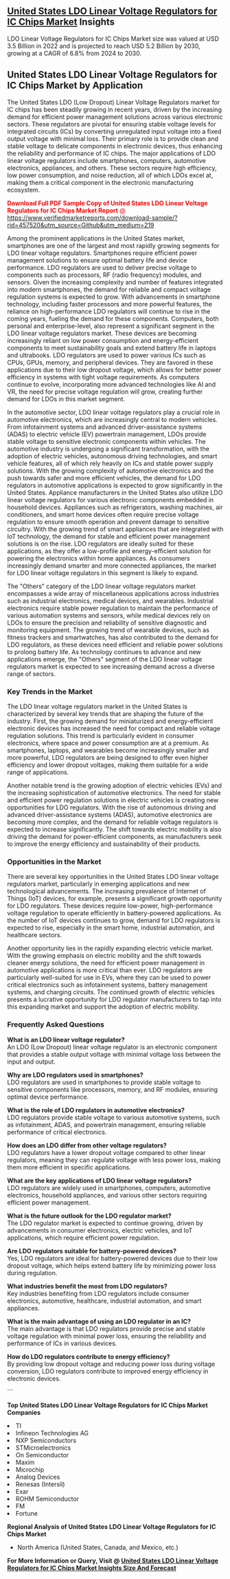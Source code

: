 <h2><a href="https://www.verifiedmarketreports.com/download-sample/?rid=457520&amp;utm_source=Github&amp;utm_medium=219" target="_blank">United States LDO Linear Voltage Regulators for IC Chips Market</a> Insights</h2><p>LDO Linear Voltage Regulators for IC Chips Market size was valued at USD 3.5 Billion in 2022 and is projected to reach USD 5.2 Billion by 2030, growing at a CAGR of 6.8% from 2024 to 2030.</p><p> <h2>United States LDO Linear Voltage Regulators for IC Chips Market by Application</h2> <p>The United States LDO (Low Dropout) Linear Voltage Regulators market for IC chips has been steadily growing in recent years, driven by the increasing demand for efficient power management solutions across various electronic sectors. These regulators are pivotal for ensuring stable voltage levels for integrated circuits (ICs) by converting unregulated input voltage into a fixed output voltage with minimal loss. Their primary role is to provide clean and stable voltage to delicate components in electronic devices, thus enhancing the reliability and performance of IC chips. The major applications of LDO linear voltage regulators include smartphones, computers, automotive electronics, appliances, and others. These sectors require high efficiency, low power consumption, and noise reduction, all of which LDOs excel at, making them a critical component in the electronic manufacturing ecosystem. <p><span class=""><span style="color: #ff0000;"><strong>Download Full PDF Sample Copy of United States LDO Linear Voltage Regulators for IC Chips Market Report</strong> @ </span><a href="https://www.verifiedmarketreports.com/download-sample/?rid=457520&amp;utm_source=Github&amp;utm_medium=219" target="_blank">https://www.verifiedmarketreports.com/download-sample/?rid=457520&amp;utm_source=Github&amp;utm_medium=219</a></span></p></p> <p>Among the prominent applications in the United States market, smartphones are one of the largest and most rapidly growing segments for LDO linear voltage regulators. Smartphones require efficient power management solutions to ensure optimal battery life and device performance. LDO regulators are used to deliver precise voltage to components such as processors, RF (radio frequency) modules, and sensors. Given the increasing complexity and number of features integrated into modern smartphones, the demand for reliable and compact voltage regulation systems is expected to grow. With advancements in smartphone technology, including faster processors and more powerful features, the reliance on high-performance LDO regulators will continue to rise in the coming years, fueling the demand for these components. Computers, both personal and enterprise-level, also represent a significant segment in the LDO linear voltage regulators market. These devices are becoming increasingly reliant on low power consumption and energy-efficient components to meet sustainability goals and extend battery life in laptops and ultrabooks. LDO regulators are used to power various ICs such as CPUs, GPUs, memory, and peripheral devices. They are favored in these applications due to their low dropout voltage, which allows for better power efficiency in systems with tight voltage requirements. As computers continue to evolve, incorporating more advanced technologies like AI and VR, the need for precise voltage regulation will grow, creating further demand for LDOs in this market segment. <p>In the automotive sector, LDO linear voltage regulators play a crucial role in automotive electronics, which are increasingly central to modern vehicles. From infotainment systems and advanced driver-assistance systems (ADAS) to electric vehicle (EV) powertrain management, LDOs provide stable voltage to sensitive electronic components within vehicles. The automotive industry is undergoing a significant transformation, with the adoption of electric vehicles, autonomous driving technologies, and smart vehicle features, all of which rely heavily on ICs and stable power supply solutions. With the growing complexity of automotive electronics and the push towards safer and more efficient vehicles, the demand for LDO regulators in automotive applications is expected to grow significantly in the United States. Appliance manufacturers in the United States also utilize LDO linear voltage regulators for various electronic components embedded in household devices. Appliances such as refrigerators, washing machines, air conditioners, and smart home devices often require precise voltage regulation to ensure smooth operation and prevent damage to sensitive circuitry. With the growing trend of smart appliances that are integrated with IoT technology, the demand for stable and efficient power management solutions is on the rise. LDO regulators are ideally suited for these applications, as they offer a low-profile and energy-efficient solution for powering the electronics within home appliances. As consumers increasingly demand smarter and more connected appliances, the market for LDO linear voltage regulators in this segment is likely to expand. <p>The "Others" category of the LDO linear voltage regulators market encompasses a wide array of miscellaneous applications across industries such as industrial electronics, medical devices, and wearables. Industrial electronics require stable power regulation to maintain the performance of various automation systems and sensors, while medical devices rely on LDOs to ensure the precision and reliability of sensitive diagnostic and monitoring equipment. The growing trend of wearable devices, such as fitness trackers and smartwatches, has also contributed to the demand for LDO regulators, as these devices need efficient and reliable power solutions to prolong battery life. As technology continues to advance and new applications emerge, the "Others" segment of the LDO linear voltage regulators market is expected to see increasing demand across a diverse range of sectors. <h3>Key Trends in the Market</h3> <p>The LDO linear voltage regulators market in the United States is characterized by several key trends that are shaping the future of the industry. First, the growing demand for miniaturized and energy-efficient electronic devices has increased the need for compact and reliable voltage regulation solutions. This trend is particularly evident in consumer electronics, where space and power consumption are at a premium. As smartphones, laptops, and wearables become increasingly smaller and more powerful, LDO regulators are being designed to offer even higher efficiency and lower dropout voltages, making them suitable for a wide range of applications.</p> <p>Another notable trend is the growing adoption of electric vehicles (EVs) and the increasing sophistication of automotive electronics. The need for stable and efficient power regulation solutions in electric vehicles is creating new opportunities for LDO regulators. With the rise of autonomous driving and advanced driver-assistance systems (ADAS), automotive electronics are becoming more complex, and the demand for reliable voltage regulators is expected to increase significantly. The shift towards electric mobility is also driving the demand for power-efficient components, as manufacturers seek to improve the energy efficiency and sustainability of their products.</p> <h3>Opportunities in the Market</h3> <p>There are several key opportunities in the United States LDO linear voltage regulators market, particularly in emerging applications and new technological advancements. The increasing prevalence of Internet of Things (IoT) devices, for example, presents a significant growth opportunity for LDO regulators. These devices require low-power, high-performance voltage regulation to operate efficiently in battery-powered applications. As the number of IoT devices continues to grow, demand for LDO regulators is expected to rise, especially in the smart home, industrial automation, and healthcare sectors.</p> <p>Another opportunity lies in the rapidly expanding electric vehicle market. With the growing emphasis on electric mobility and the shift towards cleaner energy solutions, the need for efficient power management in automotive applications is more critical than ever. LDO regulators are particularly well-suited for use in EVs, where they can be used to power critical electronics such as infotainment systems, battery management systems, and charging circuits. The continued growth of electric vehicles presents a lucrative opportunity for LDO regulator manufacturers to tap into this expanding market and support the adoption of electric mobility.</p> <h3>Frequently Asked Questions</h3> <p><strong>What is an LDO linear voltage regulator?</strong><br> An LDO (Low Dropout) linear voltage regulator is an electronic component that provides a stable output voltage with minimal voltage loss between the input and output.</p> <p><strong>Why are LDO regulators used in smartphones?</strong><br> LDO regulators are used in smartphones to provide stable voltage to sensitive components like processors, memory, and RF modules, ensuring optimal device performance.</p> <p><strong>What is the role of LDO regulators in automotive electronics?</strong><br> LDO regulators provide stable voltage to various automotive systems, such as infotainment, ADAS, and powertrain management, ensuring reliable performance of critical electronics.</p> <p><strong>How does an LDO differ from other voltage regulators?</strong><br> LDO regulators have a lower dropout voltage compared to other linear regulators, meaning they can regulate voltage with less power loss, making them more efficient in specific applications.</p> <p><strong>What are the key applications of LDO linear voltage regulators?</strong><br> LDO regulators are widely used in smartphones, computers, automotive electronics, household appliances, and various other sectors requiring efficient power management.</p> <p><strong>What is the future outlook for the LDO regulator market?</strong><br> The LDO regulator market is expected to continue growing, driven by advancements in consumer electronics, electric vehicles, and IoT applications, which require efficient power regulation.</p> <p><strong>Are LDO regulators suitable for battery-powered devices?</strong><br> Yes, LDO regulators are ideal for battery-powered devices due to their low dropout voltage, which helps extend battery life by minimizing power loss during regulation.</p> <p><strong>What industries benefit the most from LDO regulators?</strong><br> Key industries benefiting from LDO regulators include consumer electronics, automotive, healthcare, industrial automation, and smart appliances.</p> <p><strong>What is the main advantage of using an LDO regulator in an IC?</strong><br> The main advantage is that LDO regulators provide precise and stable voltage regulation with minimal power loss, ensuring the reliability and performance of ICs in various devices.</p> <p><strong>How do LDO regulators contribute to energy efficiency?</strong><br> By providing low dropout voltage and reducing power loss during voltage conversion, LDO regulators contribute to improved energy efficiency in electronic devices.</p> ```</p><p><strong>Top United States LDO Linear Voltage Regulators for IC Chips Market Companies</strong></p><div data-test-id=""><p><li>TI</li><li> Infineon Technologies AG</li><li> NXP Semiconductors</li><li> STMicroelectronics</li><li> On Semiconductor</li><li> Maxim</li><li> Microchip</li><li> Analog Devices</li><li> Renesas (Intersil)</li><li> Exar</li><li> ROHM Semiconductor</li><li> FM</li><li> Fortune</li></p><div><strong>Regional Analysis of&nbsp;United States LDO Linear Voltage Regulators for IC Chips Market</strong></div><ul><li dir="ltr"><p dir="ltr">North America&nbsp;(United States, Canada, and Mexico, etc.)</p></li></ul><p><strong>For More Information or Query, Visit @&nbsp;</strong><strong><a href="https://www.verifiedmarketreports.com/product/ldo-linear-voltage-regulators-for-ic-chips-market/?utm_source=Github&amp;utm_medium=219" target="_blank">United States LDO Linear Voltage Regulators for IC Chips Market Insights Size And Forecast</a></strong></p></div>
